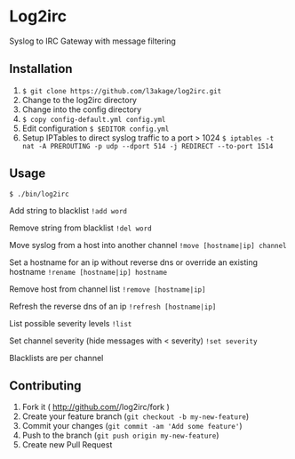 # Log2irc

Syslog to IRC Gateway with message filtering

## Installation

1. `$ git clone https://github.com/l3akage/log2irc.git`
2. Change to the log2irc directory
3. Change into the config directory
4. `$ copy config-default.yml config.yml`
5. Edit configuration `$ $EDITOR config.yml`
6. Setup IPTables to direct syslog traffic to a port > 1024 `$ iptables -t nat -A PREROUTING -p udp --dport 514 -j REDIRECT --to-port 1514`

## Usage

`$ ./bin/log2irc`

Add string to blacklist
`!add word`

Remove string from blacklist
`!del word`

Move syslog from a host into another channel
`!move [hostname|ip] channel`

Set a hostname for an ip without reverse dns or override an existing hostname
`!rename [hostname|ip] hostname`

Remove host from channel list
`!remove [hostname|ip]`

Refresh the reverse dns of an ip
`!refresh [hostname|ip]`

List possible severity levels
`!list`

Set channel severity (hide messages with < severity)
`!set severity`

Blacklists are per channel

## Contributing

1. Fork it ( http://github.com/<my-github-username>/log2irc/fork )
2. Create your feature branch (`git checkout -b my-new-feature`)
3. Commit your changes (`git commit -am 'Add some feature'`)
4. Push to the branch (`git push origin my-new-feature`)
5. Create new Pull Request
